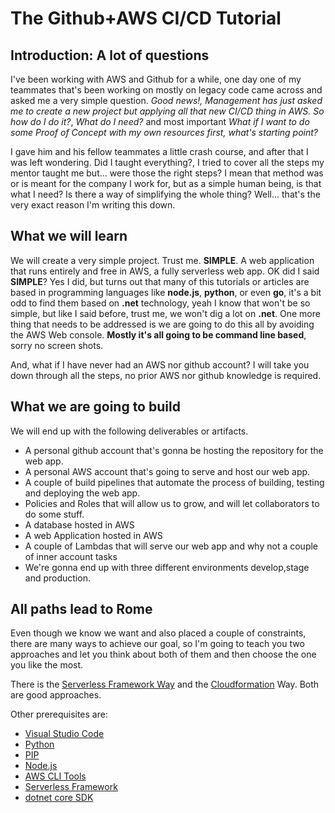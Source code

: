 # The Github+AWS CI/CD Tutorial

## Introduction: A lot of questions

I've been working with AWS and Github for a while, one day one of my teammates that's been working on mostly on legacy code came across and asked me a very simple question.
*Good news!, Management has just asked me to create a new project but applying all that new CI/CD thing in AWS. So how do I do it?*, *What do I need?* and most important *What if I want to do some Proof of Concept with my own resources first, what's starting point?*

I gave him and his fellow teammates a little crash course, and after that I was left wondering. Did I taught everything?, I tried to cover all the steps
my mentor taught me but... were those the right steps? I mean that method was or is meant for the company I work for, but as a simple human being, is that what I need? Is there a way of simplifying the whole thing? Well... that's the very exact reason I'm writing this down.

## What we will learn

We will create a very simple project. Trust me. __SIMPLE__. A web application that runs entirely and free in AWS, a fully serverless web app.
OK did I said __SIMPLE__? Yes I did, but turns out that many of this tutorials or articles are based in programming languages like __node.js__, __python__, or even __go__, it's a bit odd to find them based on __.net__ technology, yeah I know that won't be so simple, but like I said before,
trust me, we won't dig a lot on __.net__.
One more thing that needs to be addressed is we are going to do this all by avoiding the AWS Web console. __Mostly it's all going to be command line
based__, sorry no screen shots.

And, what if I have never had an AWS nor github account? I will take you down through all the steps, no prior AWS nor github knowledge is required.

## What we are going to build

We will end up with the following deliverables or artifacts.

- A personal github account that's gonna be hosting the repository for the web app.
- A personal AWS account that's going to serve and host our web app.
- A couple of build pipelines that automate the process of building, testing and deploying the web app.
- Policies and Roles that will allow us to grow, and will let collaborators to do some stuff.
- A database hosted in AWS
- A web Application hosted in AWS
- A couple of Lambdas that will serve our web app and why not a couple of inner account tasks
- We're gonna end up with three different environments develop,stage and production.

## All paths lead to Rome

Even though we know we want and also placed a couple of constraints, there are many ways to achieve our goal, so I'm going to teach you two approaches and let you think about both of them and then choose the one you like the most.

There is the [Serverless Framework Way](https://www.serverless.com) and the [Cloudformation](https://docs.aws.amazon.com/AWSCloudFormation/latest/UserGuide/Welcome.html) Way. Both are good approaches.

Other prerequisites are:

- [Visual Studio Code](https://code.visualstudio.com/)
- [Python](https://www.python.org/)
- [PIP](https://pip.pypa.io/)
- [Node.js](https://nodejs.org/)
- [AWS CLI Tools](https://aws.amazon.com/cli/)
- [Serverless Framework](https://serverless.com/)
- [dotnet core SDK](https://dotnet.microsoft.com/download/dotnet-core/2.1)